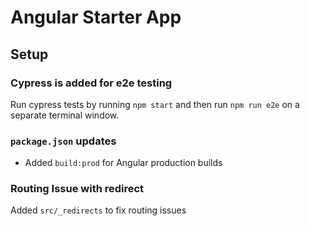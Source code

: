 # Angular Starter App

## Setup

### Cypress is added for e2e testing

Run cypress tests by running `npm start` and then run `npm run e2e` on a separate terminal window.

### `package.json` updates

* Added `build:prod` for Angular production builds

### Routing Issue with redirect

Added `src/_redirects` to fix routing issues

